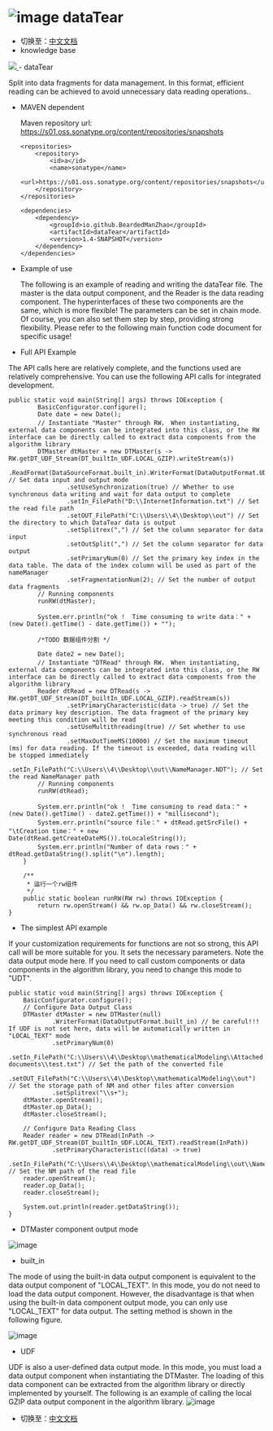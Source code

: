 # ![image](https://user-images.githubusercontent.com/113756063/191922682-384a6cd0-684d-4ca0-b442-9352834b036f.png) dataTear

 - 切换至：[中文文档](https://github.com/BeardedManZhao/dataTear/blob/main/README-Chinese.md)
 - knowledge base
<a href="知识库文档uri">
 <img src = "知识库卡片uri"/>
</a>
 - dataTear

 Split into data fragments for data management. In this format, efficient reading can be achieved to avoid unnecessary data reading operations..
  
  - MAVEN dependent
  
    Maven repository url:  https://s01.oss.sonatype.org/content/repositories/snapshots
    
        <repositories>
            <repository>
                <id>a</id>
                <name>sonatype</name>
                <url>https://s01.oss.sonatype.org/content/repositories/snapshots</url>
            </repository>
        </repositories>
    
        <dependencies>
            <dependency>
                <groupId>io.github.BeardedManZhao</groupId>
                <artifactId>dataTear</artifactId>
                <version>1.4-SNAPSHOT</version>
            </dependency>
        </dependencies>
  
 - Example of use
 
    The following is an example of reading and writing the dataTear file. The master is the data output component, and the Reader is the data reading component. The hyperinterfaces of these two components are the same, which is more flexible! The parameters can be set in chain mode. Of course, you can also set them step by step, providing strong flexibility. Please refer to the following main function code document for specific usage!
 
- Full API Example
 
The API calls here are relatively complete, and the functions used are relatively comprehensive. You can use the following API calls for integrated development.
 
    public static void main(String[] args) throws IOException {
            BasicConfigurator.configure();
            Date date = new Date();
            // Instantiate "Master" through RW， When instantiating, external data components can be integrated into this class, or the RW interface can be directly called to extract data components from the algorithm library
            DTMaster dtMaster = new DTMaster(s -> RW.getDT_UDF_Stream(DT_builtIn_UDF.LOCAL_GZIP).writeStream(s)) 
                    .ReadFormat(DataSourceFormat.built_in).WriterFormat(DataOutputFormat.UDT) // Set data input and output mode
                    .setUseSynchronization(true) // Whether to use synchronous data writing and wait for data output to complete
                    .setIn_FilePath("D:\\InternetInformation.txt") // Set the read file path
                    .setOUT_FilePath("C:\\Users\\4\\Desktop\\out") // Set the directory to which DataTear data is output
                    .setSplitrex(",") // Set the column separator for data input
                    .setOutSplit(",") // Set the column separator for data output
                    .setPrimaryNum(0) // Set the primary key index in the data table. The data of the index column will be used as part of the nameManager
                    .setFragmentationNum(2); // Set the number of output data fragments
            // Running components
            runRW(dtMaster);
    
            System.err.println("ok !  Time consuming to write data：" + (new Date().getTime() - date.getTime()) + "");
    
            /*TODO 数据组件分割 */
    
            Date date2 = new Date();
            // Instantiate "DTRead" through RW， When instantiating, external data components can be integrated into this class, or the RW interface can be directly called to extract data components from the algorithm library
            Reader dtRead = new DTRead(s -> RW.getDT_UDF_Stream(DT_builtIn_UDF.LOCAL_GZIP).readStream(s))
                    .setPrimaryCharacteristic(data -> true) // Set the data primary key description. The data fragment of the primary key meeting this condition will be read
                    .setUseMultithreading(true) // Set whether to use synchronous read
                    .setMaxOutTimeMS(10000) // Set the maximum timeout (ms) for data reading. If the timeout is exceeded, data reading will be stopped immediately
                    .setIn_FilePath("C:\\Users\\4\\Desktop\\out\\NameManager.NDT"); // Set the read NameManager path
            // Running components
            runRW(dtRead);
    
            System.err.println("ok !  Time consuming to read data：" + (new Date().getTime() - date2.getTime()) + "millisecond");
            System.err.println("source file：" + dtRead.getSrcFile() + "\tCreation time：" + new Date(dtRead.getCreateDateMS()).toLocaleString());
            System.err.println("Number of data rows：" + dtRead.getDataString().split("\n").length);
        }
    
        /**
         * 运行一个rw组件
         */
        public static boolean runRW(RW rw) throws IOException {
            return rw.openStream() && rw.op_Data() && rw.closeStream();
    }
    
- The simplest API example
     
 If your customization requirements for functions are not so strong, this API call will be more suitable for you. It sets the necessary parameters. Note the data output mode here. If you need to call custom components or data components in the algorithm library, you need to change this mode to "UDT".

    public static void main(String[] args) throws IOException {
        BasicConfigurator.configure();
        // Configure Data Output Class
        DTMaster dtMaster = new DTMaster(null)
                .WriterFormat(DataOutputFormat.built_in) // be careful!!! If UDF is not set here, data will be automatically written in "LOCAL_TEXT" mode
                .setPrimaryNum(0)
                .setIn_FilePath("C:\\Users\\4\\Desktop\\mathematicalModeling\\Attached documents\\test.txt") // Set the path of the converted file
                .setOUT_FilePath("C:\\Users\\4\\Desktop\\mathematicalModeling\\out") // Set the storage path of NM and other files after conversion
                .setSplitrex("\\s+");
        dtMaster.openStream();
        dtMaster.op_Data();
        dtMaster.closeStream();

        // Configure Data Reading Class
        Reader reader = new DTRead(InPath -> RW.getDT_UDF_Stream(DT_builtIn_UDF.LOCAL_TEXT).readStream(InPath))
                .setPrimaryCharacteristic((data) -> true)
                .setIn_FilePath("C:\\Users\\4\\Desktop\\mathematicalModeling\\out\\NameManager.NDT"); // Set the NM path of the read file
        reader.openStream();
        reader.op_Data();
        reader.closeStream();

        System.out.println(reader.getDataString());
    }
    
 - DTMaster component output mode
 
 ![image](https://user-images.githubusercontent.com/113756063/191901173-5b01ca42-b2ec-461a-99dc-106a6b711eb7.png)
 - built_in
  
  The mode of using the built-in data output component is equivalent to the data output component of "LOCAL_TEXT". In this mode, you do not need to load the data output component. However, the disadvantage is that when using the built-in data component output mode, you can only use "LOCAL_TEXT" for data output. The setting method is shown in the following figure.
 
![image](https://user-images.githubusercontent.com/113756063/191903087-8d3e70d3-f25e-4a6a-a55d-153a2d7a4c1f.png)

 - UDF

 UDF is also a user-defined data output mode. In this mode, you must load a data output component when instantiating the DTMaster. The loading of this data component can be extracted from the algorithm library or directly implemented by yourself. The following is an example of calling the local GZIP data output component in the algorithm library.
![image](https://user-images.githubusercontent.com/113756063/191902999-d3c19d66-332e-4140-91bf-05d0580fd008.png)

 - 切换至：[中文文档](https://github.com/BeardedManZhao/dataTear/blob/main/README-Chinese.md)
